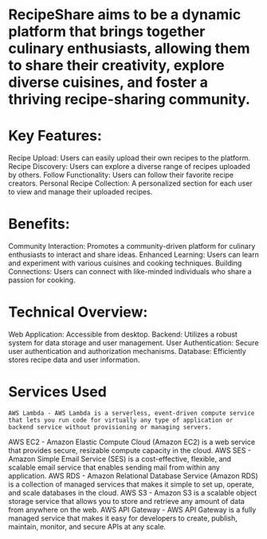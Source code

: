 # RecipeShare aims to be a dynamic platform that brings together culinary enthusiasts, allowing them to share their creativity, explore diverse cuisines, and foster a thriving recipe-sharing community.

# Key Features:
Recipe Upload: Users can easily upload their own recipes to the platform.
Recipe Discovery: Users can explore a diverse range of recipes uploaded by others.
Follow Functionality: Users can follow their favorite recipe creators.
Personal Recipe Collection: A personalized section for each user to view and manage their uploaded recipes.

# Benefits:
Community Interaction: Promotes a community-driven platform for culinary enthusiasts to interact and share ideas.
Enhanced Learning: Users can learn and experiment with various cuisines and cooking techniques.
Building Connections: Users can connect with like-minded individuals who share a passion for cooking.

# Technical Overview:
Web Application: Accessible from desktop.
Backend: Utilizes a robust system for data storage and user management.
User Authentication: Secure user authentication and authorization mechanisms.
Database: Efficiently stores recipe data and user information.

# Services Used

	AWS Lambda - AWS Lambda is a serverless, event-driven compute service that lets you run code for virtually any type of application or backend service without provisioning or managing servers.
  AWS EC2 - Amazon Elastic Compute Cloud (Amazon EC2) is a web service that provides secure, resizable compute capacity in the cloud.
	AWS SES - Amazon Simple Email Service (SES) is a cost-effective, flexible, and scalable email service that enables sending mail from within any application.
	AWS RDS - Amazon Relational Database Service (Amazon RDS) is a collection of managed services that makes it simple to set up, operate, and scale databases in the cloud.
	AWS S3 - Amazon S3 is a scalable object storage service that allows you to store and retrieve any amount of data from anywhere on the web.
	AWS API Gateway - AWS API Gateway is a fully managed service that makes it easy for developers to create, publish, maintain, monitor, and secure APIs at any scale.


